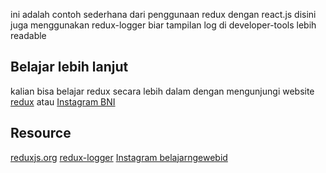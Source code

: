 ini adalah contoh sederhana dari penggunaan redux dengan react.js
disini juga menggunakan redux-logger biar tampilan log di developer-tools lebih readable

## Belajar lebih lanjut
kalian bisa belajar redux secara lebih dalam dengan mengunjungi website [redux](https://redux.js.org/introduction/getting-started) atau [Instagram BNI](https://www.instagram.com/p/B3trHYzAn6M/)

## Resource
[reduxjs.org](https://redux.js.org/)
[redux-logger](https://www.npmjs.com/package/redux-logger)
[Instagram belajarngewebid](https://www.instagram.com/belajarngewebid/)
